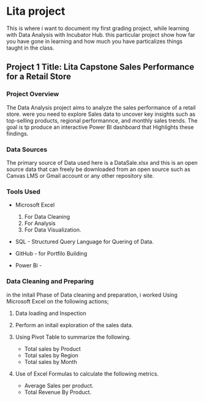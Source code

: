 # Lita project
This is where i want to document my first grading project, while learning with  Data Analysis with Incubator Hub. 
this particular project show how far you have gone in learning and how much you have particalizes things taught in the class.

## Project 1 Title: Lita Capstone Sales Performance for  a Retail Store

### Project Overview
The Data Analysis project aims to analyze the sales performance of a retail store.
were you need to explore Sales data to uncover key insights such as top-selling products, regional performannce, and monthly sales trends. The goal is tp produce an interactive Power BI dashboard that Highlights these findings. 

### Data Sources 
The primary source of Data used here is a DataSale.xlsx and this is an open source data that can freely be downloaded from an open source such as Canvas LMS or Gmail account or any other repository site.

### Tools Used
- Microsoft Excel
  1. For Data Cleaning
  2. For Analysis
  3. For Data Visualization.
   
- SQL - Structured Query Language for Quering of Data.
- GitHub - for Portfilo Building
- Power Bi -


### Data Cleaning and Preparing
in the initail Phase of Data cleaning and preparation, i worked Using Microsoft Excel on the following actions;
1. Data loading and Inspection
2. Perform an initail exploration  of the sales data.
3. Using Pivot Table to summarize the following.
   - Total sales by Product
   - Total sales by Region
   - Total sales by Month
     
4. Use of Excel Formulas to calculate the following metrics.
   - Average Sales per product.
   - Total Revenue By Product.
   
